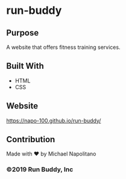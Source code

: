 # run-buddy

## Purpose
A website that offers fitness training services.

## Built With
* HTML
* CSS

## Website
https://napo-100.github.io/run-buddy/

## Contribution
Made with ❤️ by Michael Napolitano

### ©️2019 Run Buddy, Inc 
